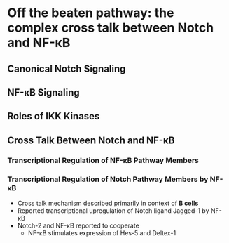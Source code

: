 # Off the beaten pathway: the complex cross talk between Notch and NF-κB

## Canonical Notch Signaling
## NF-κB Signaling
## Roles of IKK Kinases
## Cross Talk Between Notch and NF-κB
### Transcriptional Regulation of NF-κB Pathway Members
### Transcriptional Regulation of Notch Pathway Members by NF-κB
- Cross talk mechanism described primarily in context of **B cells** 
- Reported transcriptional upregulation of Notch ligand Jagged-1 by NF-κB
- Notch-2 and NF-κB reported to cooperate
	- NF-κB stimulates expression of Hes-5 and Deltex-1
